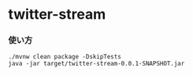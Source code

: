 # twitter-stream

### 使い方



```
./mvnw clean package -DskipTests
java -jar target/twitter-stream-0.0.1-SNAPSHOT.jar
```

